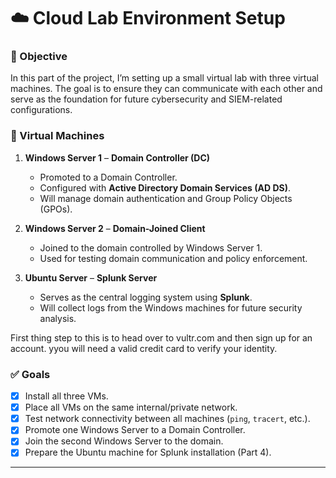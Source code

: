 # ☁️ Cloud Lab Environment Setup

### 🎯 Objective
In this part of the project, I’m setting up a small virtual lab with three virtual machines. The goal is to ensure they can communicate with each other and serve as the foundation for future cybersecurity and SIEM-related configurations.

### 🧱 Virtual Machines

1. **Windows Server 1** – **Domain Controller (DC)**
   - Promoted to a Domain Controller.
   - Configured with **Active Directory Domain Services (AD DS)**.
   - Will manage domain authentication and Group Policy Objects (GPOs).

2. **Windows Server 2** – **Domain-Joined Client**
   - Joined to the domain controlled by Windows Server 1.
   - Used for testing domain communication and policy enforcement.

3. **Ubuntu Server** – **Splunk Server**
   - Serves as the central logging system using **Splunk**.
   - Will collect logs from the Windows machines for future security analysis.
  
First thing step to this is to head over to vultr.com and then sign up for an account. yyou will need a valid credit card to verify your identity.

### ✅ Goals

- [x] Install all three VMs.
- [x] Place all VMs on the same internal/private network.
- [x] Test network connectivity between all machines (`ping`, `tracert`, etc.).
- [x] Promote one Windows Server to a Domain Controller.
- [x] Join the second Windows Server to the domain.
- [x] Prepare the Ubuntu machine for Splunk installation (Part 4).

---


